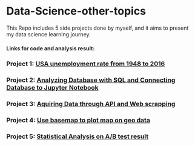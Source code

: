 # Data-Science-other-topics

This Repo includes 5 side projects done by myself, and it aims to present my data science learning journey.

#### Links for code and analysis result: 

### Project 1: <a href="https://nbviewer.jupyter.org/github/lutang123/Data-Science-other-topics/blob/master/Analyzing%20USA%20unemployment%20rate%20and%20plot%20line%20chart.ipynb">USA unemployment rate from 1948 to 2016</a> 

### Project 2: <a href="https://nbviewer.jupyter.org/github/lutang123/Data-Science-other-topics/blob/master/Analyzing%20chinook%20Database%20with%20SQL%20and%20pandas.ipynb">Analyzing Database with SQL and Connecting Database to Jupyter Notebook</a> 

### Project 3: <a href="https://nbviewer.jupyter.org/github/lutang123/Data-Science-other-topics/blob/master/Aquiring%20Data%20through%20API%20and%20Web%20scrapping.ipynb">Aquiring Data through API and Web scrapping</a> 

### Project 4: <a href="https://nbviewer.jupyter.org/github/lutang123/Data-Science-other-topics/blob/master/Using%20basemap%20to%20plot%20geo-map.ipynb">Use basemap to plot map on geo data</a> 

### Project 5: <a href="https://nbviewer.jupyter.org/github/lutang123/AB-Test/blob/master/Analyzing%20AB%20test%20result%20to%20decide%20whether%20to%20launch%20new%20homepage%20design.ipynb">Statistical Analysis on A/B test result</a>
